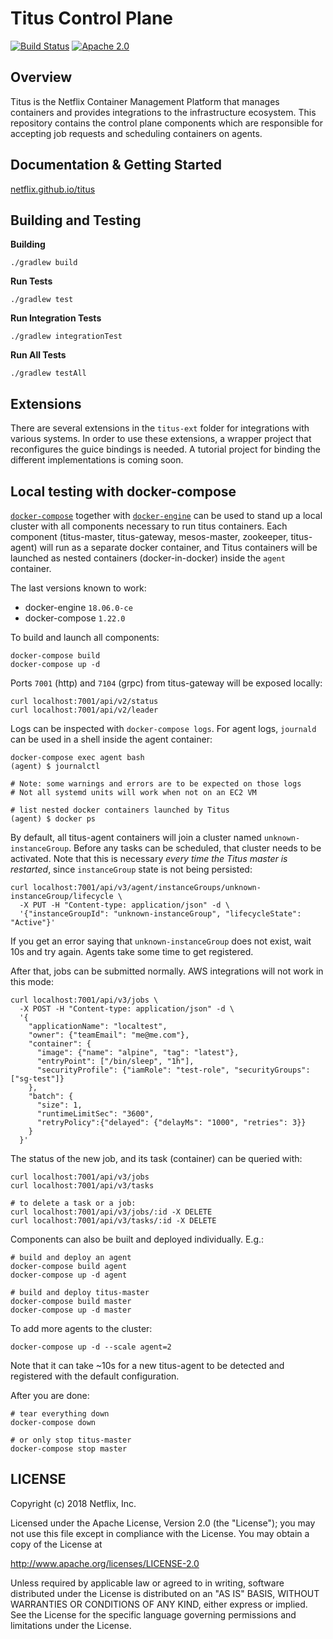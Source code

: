 # Titus Control Plane
[![Build Status](https://travis-ci.org/Netflix/titus-control-plane.svg?branch=master)](https://travis-ci.org/Netflix/titus-control-plane)
[![Apache 2.0](https://img.shields.io/github/license/nebula-plugins/gradle-lint-plugin.svg)](http://www.apache.org/licenses/LICENSE-2.0)

## Overview
Titus is the Netflix Container Management Platform that manages containers and provides integrations to the infrastructure
ecosystem. This repository contains the control plane components which are responsible for accepting job requests and
scheduling containers on agents.

## Documentation & Getting Started
[netflix.github.io/titus](http://netflix.github.io/titus/)

## Building and Testing
**Building**
```
./gradlew build
```
**Run Tests**
```
./gradlew test
```

**Run Integration Tests**
```
./gradlew integrationTest
```

**Run All Tests**
```
./gradlew testAll
```

## Extensions
There are several extensions in the `titus-ext` folder for integrations with various systems. In order to use
these extensions, a wrapper project that reconfigures the guice bindings is needed. A tutorial project for binding
the different implementations is coming soon.

## Local testing with docker-compose
[`docker-compose`](https://docs.docker.com/compose/install/) together with [`docker-engine`](https://docs.docker.com/engine/)
can be used to stand up a local cluster with all components necessary to run titus containers. Each component
(titus-master, titus-gateway, mesos-master, zookeeper, titus-agent) will run as a separate docker container, and Titus
containers will be launched as nested containers (docker-in-docker) inside the `agent` container.

The last versions known to work:

* docker-engine `18.06.0-ce`
* docker-compose `1.22.0`

To build and launch all components:

```sh-session
docker-compose build
docker-compose up -d
```

Ports `7001` (http) and `7104` (grpc) from titus-gateway will be exposed locally:

```sh-session
curl localhost:7001/api/v2/status
curl localhost:7001/api/v2/leader
```

Logs can be inspected with `docker-compose logs`. For agent logs, `journald` can be
used in a shell inside the agent container:

```sh-session
docker-compose exec agent bash
(agent) $ journalctl

# Note: some warnings and errors are to be expected on those logs
# Not all systemd units will work when not on an EC2 VM

# list nested docker containers launched by Titus
(agent) $ docker ps
```

By default, all titus-agent containers will join a cluster named `unknown-instanceGroup`.
Before any tasks can be scheduled, that cluster needs to be activated. Note that
this is necessary *every time the Titus master is restarted*, since `instanceGroup`
state is not being persisted:

```
curl localhost:7001/api/v3/agent/instanceGroups/unknown-instanceGroup/lifecycle \
  -X PUT -H "Content-type: application/json" -d \
  '{"instanceGroupId": "unknown-instanceGroup", "lifecycleState": "Active"}'
```

If you get an error saying that `unknown-instanceGroup` does not exist, wait 10s and try again. Agents take some time to
get registered.

After that, jobs can be submitted normally. AWS integrations will not work in this mode:

```sh-session
curl localhost:7001/api/v3/jobs \
  -X POST -H "Content-type: application/json" -d \
  '{
    "applicationName": "localtest",
    "owner": {"teamEmail": "me@me.com"},
    "container": {
      "image": {"name": "alpine", "tag": "latest"},
      "entryPoint": ["/bin/sleep", "1h"],
      "securityProfile": {"iamRole": "test-role", "securityGroups": ["sg-test"]}
    },
    "batch": {
      "size": 1,
      "runtimeLimitSec": "3600",
      "retryPolicy":{"delayed": {"delayMs": "1000", "retries": 3}}
    }
  }'
```

The status of the new job, and its task (container) can be queried with:

```sh-session
curl localhost:7001/api/v3/jobs
curl localhost:7001/api/v3/tasks

# to delete a task or a job:
curl localhost:7001/api/v3/jobs/:id -X DELETE
curl localhost:7001/api/v3/tasks/:id -X DELETE
```

Components can also be built and deployed individually. E.g.:

```sh-session
# build and deploy an agent
docker-compose build agent
docker-compose up -d agent

# build and deploy titus-master
docker-compose build master
docker-compose up -d master
```

To add more agents to the cluster:

```sh-session
docker-compose up -d --scale agent=2
```

Note that it can take ~10s for a new titus-agent to be detected and registered with the default configuration.

After you are done:

```
# tear everything down
docker-compose down

# or only stop titus-master
docker-compose stop master
```

## LICENSE

Copyright (c) 2018 Netflix, Inc.

Licensed under the Apache License, Version 2.0 (the "License");
you may not use this file except in compliance with the License.
You may obtain a copy of the License at

<http://www.apache.org/licenses/LICENSE-2.0>

Unless required by applicable law or agreed to in writing, software
distributed under the License is distributed on an "AS IS" BASIS,
WITHOUT WARRANTIES OR CONDITIONS OF ANY KIND, either express or implied.
See the License for the specific language governing permissions and
limitations under the License.
